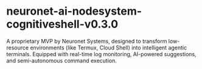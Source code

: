# neuronet-ai-nodesystem-cognitiveshell-v0.3.0
 A proprietary MVP by Neuronet Systems, designed to transform low-resource environments (like Termux, Cloud Shell) into intelligent agentic terminals. Equipped with real-time log monitoring, AI-powered suggestions, and semi-autonomous command execution.
